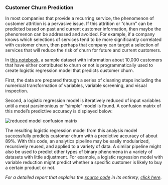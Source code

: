 ### Customer Churn Prediction

In most companies that provide a recurring service, the phenomenon of customer attrition is a pervasive issue. If this attrition or “churn” can be predicted based on past and current customer information, then maybe the phenomenon can be addressed and avoided. For example, if a company knows which selections of services tend to be more significantly correlated with customer churn, then perhaps that company can target a selection of services that will reduce the risk of churn for future and current customers.

In [this notebook](https://github.com/Jeff-VA/Sample-Projects/blob/gh-pages/customer_churn_project/customer_churn_prediction.ipynb), a sample dataset with information about 10,000 customers that have either contributed to churn or not is programmatically used to create logistic regression model that predicts customer churn.

First, the data are prepared through a series of cleaning steps including the numerical transformation of variables, variable screening, and visual inspection. 

Second, a logistic regression model is iteratively reduced of input variables until a most parsimonious or “simple” model is found. A confusion matrix of this model’s predictive accuracy is displayed below:

![reduced model confusion matrix](https://jeff-va.github.io/Sample-Projects/customer_churn_project/confusion_matrix.png)

The resulting logistic regression model from this analysis model successfully predicts customer churn with a predictive accuracy of about 89%. With this code, an analytics pipeline may be easily modularized, recursively reused, and applied to a variety of data. A similar pipeline might also be used to predict other types of binary phenomena in a variety of datasets with little adjustment. For example, a logistic regression model with variable reduction might predict whether a specific customer is likely to buy a certain product or not.

*For a detailed report that explains the [source code](customer_churn_prediction.ipynb) in its entirety, [click here](https://jeff-va.github.io/Sample-Projects/customer_churn_project/customer_churn_prediction_report.pdf).*
